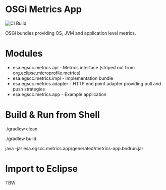 # OSGi Metrics App

![CI Build](https://github.com/xelaTech/osgi-metrics/workflows/CI%20Build/badge.svg)

OSGi bundles providing OS, JVM and application level metrics.

# Modules

* esa.egscc.metrics.api - Metrics interface (striped out from org.eclipse.microprofile.metrics)
* esa.egscc.metrics.impl - Implementation bundle
* esa.egscc.metrics.adapter - HTTP end point adapter providing pull and push strategies
* esa.egscc.metrics.app - Example application

# Build & Run from Shell

./gradlew clean

./gradlew build

java -jar esa.egscc.metrics.app/generated/metrics-app.bndrun.jar

# Import to Eclipse

TBW
